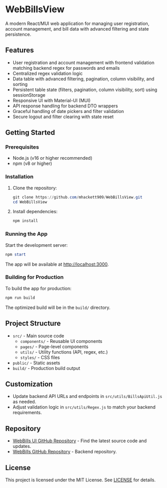 # WebBillsView

A modern React/MUI web application for managing user registration, account management, and bill data with advanced filtering and state persistence.

## Features

- User registration and account management with frontend validation matching backend regex for passwords and emails
- Centralized regex validation logic
- Data table with advanced filtering, pagination, column visibility, and sorting
- Persistent table state (filters, pagination, column visibility, sort) using sessionStorage
- Responsive UI with Material-UI (MUI)
- API response handling for backend DTO wrappers
- Graceful handling of date pickers and filter validation
- Secure logout and filter clearing with state reset

## Getting Started

### Prerequisites

- Node.js (v16 or higher recommended)
- npm (v8 or higher)

### Installation

1. Clone the repository:
   ```powershell
   git clone https://github.com/mhackett909/WebBillsView.git
   cd WebBillsView
   ```
2. Install dependencies:
   ```powershell
   npm install
   ```

### Running the App

Start the development server:
```powershell
npm start
```
The app will be available at [http://localhost:3000](http://localhost:3000).

### Building for Production

To build the app for production:
```powershell
npm run build
```
The optimized build will be in the `build/` directory.

## Project Structure

- `src/` - Main source code
  - `components/` - Reusable UI components
  - `pages/` - Page-level components
  - `utils/` - Utility functions (API, regex, etc.)
  - `styles/` - CSS files
- `public/` - Static assets
- `build/` - Production build output

## Customization

- Update backend API URLs and endpoints in `src/utils/BillsApiUtil.js` as needed.
- Adjust validation logic in `src/utils/Regex.js` to match your backend requirements.

## Repository

- [WebBills UI GitHub Repository](https://github.com/mhackett909/WebBillsView/) - Find the latest source code and updates.
- [WebBills GitHub Repository](https://github.com/mhackett909/WebBills/) - Backend repository.

## License

This project is licensed under the MIT License. See [LICENSE](LICENSE) for details.
